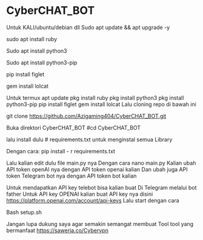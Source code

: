 # CyberCHAT_BOT

Untuk KALI/ubuntu/debian dll
Sudo apt update && apt upgrade -y
<p>sudo apt install ruby</p>
<p>Sudo apt install python3</p>
<p>Sudo apt install python3-pip</p>
<p>pip install figlet</p>
<p>gem install lolcat</p>

Untuk termux
apt update
pkg install ruby
pkg install python3
pkg install python3-pip
pip install figlet
gem install lolcat
Lalu cloning repo di bawah ini 

git clone https://github.com/Azigaming404/CyberCHAT_BOT.git


Buka direktori CyberCHAT_BOT
#cd CyberCHAT_BOT

lalu install dulu # requirements.txt untuk menginstal semua
Library

Dengan cara:
pip install - r requirements.txt

Lalu kalian edit dulu file main.py nya
Dengan cara nano main.py
Kalian ubah API token openAI nya dengan API token openai kalian
Dan ubah juga API token Telegram bot nya dengan API token bot kalian

Untuk mendapatkan API key telebot bisa kalian buat
Di Telegram melalui bot father
Untuk API key OPENAI kalian buat API key nya disini
https://platform.openai.com/account/api-keys
Lalu start dengan cara

Bash setup.sh


Jangan lupa dukung saya agar semakin semangat membuat
Tool tool yang bermanfaat https://saweria.co/Cybervpn
